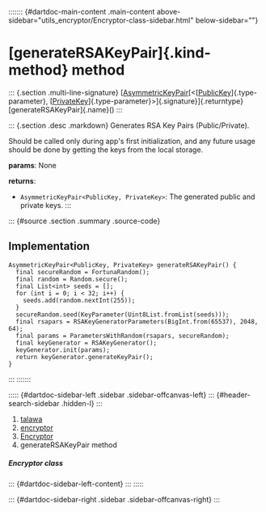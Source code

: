 ::::::: {#dartdoc-main-content .main-content above-sidebar="utils_encryptor/Encryptor-class-sidebar.html" below-sidebar=""}
<div>

# [generateRSAKeyPair]{.kind-method} method

</div>

::: {.section .multi-line-signature}
[[AsymmetricKeyPair](https://pub.dev/documentation/pointycastle/3.9.1/pointycastle/AsymmetricKeyPair-class.html)[\<[[PublicKey](https://pub.dev/documentation/pointycastle/3.9.1/pointycastle/PublicKey-class.html)]{.type-parameter},
[[PrivateKey](https://pub.dev/documentation/pointycastle/3.9.1/pointycastle/PrivateKey-class.html)]{.type-parameter}\>]{.signature}]{.returntype}
[generateRSAKeyPair]{.name}()
:::

::: {.section .desc .markdown}
Generates RSA Key Pairs (Public/Private).

Should be called only during app\'s first initialization, and any future
usage should be done by getting the keys from the local storage.

**params**: None

**returns**:

-   `AsymmetricKeyPair<PublicKey, PrivateKey>`: The generated public and
    private keys.
:::

::: {#source .section .summary .source-code}
## Implementation

``` language-dart
AsymmetricKeyPair<PublicKey, PrivateKey> generateRSAKeyPair() {
  final secureRandom = FortunaRandom();
  final random = Random.secure();
  final List<int> seeds = [];
  for (int i = 0; i < 32; i++) {
    seeds.add(random.nextInt(255));
  }
  secureRandom.seed(KeyParameter(Uint8List.fromList(seeds)));
  final rsapars = RSAKeyGeneratorParameters(BigInt.from(65537), 2048, 64);
  final params = ParametersWithRandom(rsapars, secureRandom);
  final keyGenerator = RSAKeyGenerator();
  keyGenerator.init(params);
  return keyGenerator.generateKeyPair();
}
```
:::
:::::::

::::: {#dartdoc-sidebar-left .sidebar .sidebar-offcanvas-left}
::: {#header-search-sidebar .hidden-l}
:::

1.  [talawa](../../index.html)
2.  [encryptor](../../utils_encryptor/)
3.  [Encryptor](../../utils_encryptor/Encryptor-class.html)
4.  generateRSAKeyPair method

##### Encryptor class

::: {#dartdoc-sidebar-left-content}
:::
:::::

::: {#dartdoc-sidebar-right .sidebar .sidebar-offcanvas-right}
:::
